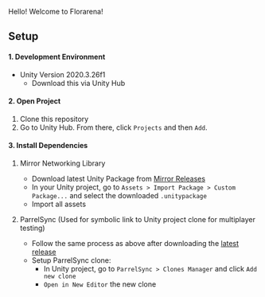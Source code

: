 Hello! Welcome to Florarena!

## Setup

#### 1. Development Environment
- Unity Version 2020.3.26f1
    - Download this via Unity Hub

#### 2. Open Project
1. Clone this repository
2. Go to Unity Hub. From there, click `Projects` and then `Add`.

#### 3. Install Dependencies
1. Mirror Networking Library

    - Download latest Unity Package from [Mirror Releases](https://github.com/vis2k/Mirror/releases)
    - In your Unity project, go to `Assets > Import Package > Custom Package...` and select the downloaded `.unitypackage`
    - Import all assets

2. ParrelSync (Used for symbolic link to Unity project clone for multiplayer testing)

    - Follow the same process as above after downloading the [latest release](https://github.com/VeriorPies/ParrelSync/releases)
    - Setup ParrelSync clone:
        - In Unity project, go to `ParrelSync > Clones Manager` and click `Add new clone`
        - `Open in New Editor` the new clone